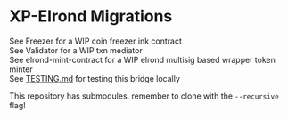 # XP-Elrond Migrations

See Freezer for a WIP coin freezer ink contract \
See Validator for a WIP txn mediator \
See elrond-mint-contract for a WIP elrond multisig based wrapper token minter  
See [TESTING.md](./TESTING.md) for testing this bridge locally  

This repository has submodules.
remember to clone with the `--recursive` flag!
